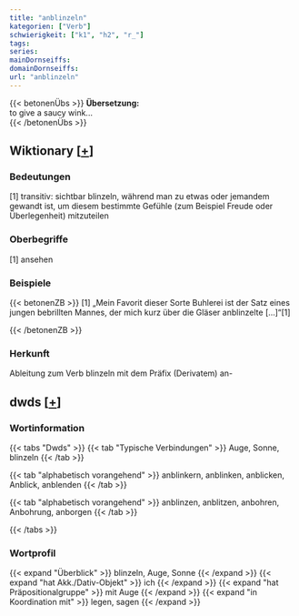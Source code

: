 ```yaml
---
title: "anblinzeln"
kategorien: ["Verb"]
schwierigkeit: ["k1", "h2", "r_"]
tags:
series:
mainDornseiffs:
domainDornseiffs:
url: "anblinzeln"
---
```


{{< betonenÜbs >}}
**Übersetzung:**  
to give a saucy wink...  
{{< /betonenÜbs >}}

## Wiktionary [[+](https://de.wiktionary.org/wiki/anblinzeln)]

### Bedeutungen
[1] transitiv: sichtbar blinzeln, während man zu etwas oder jemandem gewandt ist, um diesem bestimmte Gefühle (zum Beispiel Freude oder Überlegenheit) mitzuteilen  

### Oberbegriffe
[1] ansehen  

### Beispiele
{{< betonenZB >}}
[1] „Mein Favorit dieser Sorte Buhlerei ist der Satz eines jungen bebrillten Mannes, der mich kurz über die Gläser anblinzelte […]“[1]  

{{< /betonenZB >}}
### Herkunft
Ableitung zum Verb blinzeln mit dem Präfix (Derivatem) an-  



## dwds [[+](https://www.dwds.de/wb/anblinzeln)]

### Wortinformation
{{< tabs "Dwds" >}}
{{< tab "Typische Verbindungen" >}}
Auge, Sonne, blinzeln
{{< /tab >}}

{{< tab "alphabetisch vorangehend" >}}
anblinkern, anblinken, anblicken, Anblick, anblenden
{{< /tab >}}

{{< tab "alphabetisch vorangehend" >}}
anblinzen, anblitzen, anbohren, Anbohrung, anborgen
{{< /tab >}}

{{< /tabs >}}

### Wortprofil
{{< expand "Überblick" >}} blinzeln, Auge, Sonne {{< /expand >}}
{{< expand "hat Akk./Dativ-Objekt" >}} ich {{< /expand >}}
{{< expand "hat Präpositionalgruppe" >}} mit Auge {{< /expand >}}
{{< expand "in Koordination mit" >}} legen, sagen {{< /expand >}}

